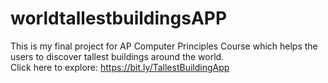# worldtallestbuildingsAPP
This is my final project for AP Computer Principles Course which helps the users to discover tallest buildings around the world. \
Click here to explore: https://bit.ly/TallestBuildingApp
